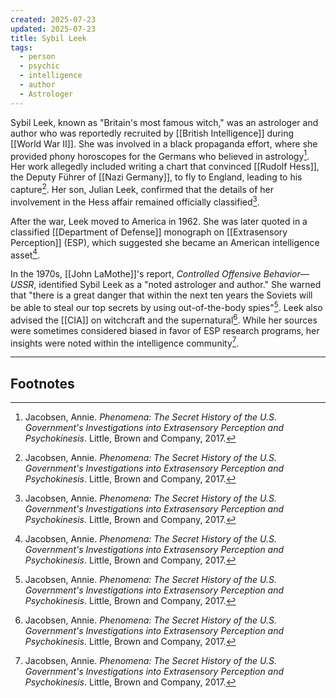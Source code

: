 ```yaml
---
created: 2025-07-23
updated: 2025-07-23
title: Sybil Leek
tags:
  - person
  - psychic
  - intelligence
  - author
  - Astrologer
---
```

Sybil Leek, known as "Britain's most famous witch," was an astrologer and author who was reportedly recruited by [[British Intelligence]] during [[World War II]]. She was involved in a black propaganda effort, where she provided phony horoscopes for the Germans who believed in astrology[^1]. Her work allegedly included writing a chart that convinced [[Rudolf Hess]], the Deputy Führer of [[Nazi Germany]], to fly to England, leading to his capture[^1]. Her son, Julian Leek, confirmed that the details of her involvement in the Hess affair remained officially classified[^1].

After the war, Leek moved to America in 1962. She was later quoted in a classified [[Department of Defense]] monograph on [[Extrasensory Perception]] (ESP), which suggested she became an American intelligence asset[^1].

In the 1970s, [[John LaMothe]]'s report, *Controlled Offensive Behavior—USSR*, identified Sybil Leek as a "noted astrologer and author." She warned that "there is a great danger that within the next ten years the Soviets will be able to steal our top secrets by using out-of-the-body spies"[^1]. Leek also advised the [[CIA]] on witchcraft and the supernatural[^1]. While her sources were sometimes considered biased in favor of ESP research programs, her insights were noted within the intelligence community[^1].

---

## Footnotes
[^1]: Jacobsen, Annie. *Phenomena: The Secret History of the U.S. Government's Investigations into Extrasensory Perception and Psychokinesis*. Little, Brown and Company, 2017.